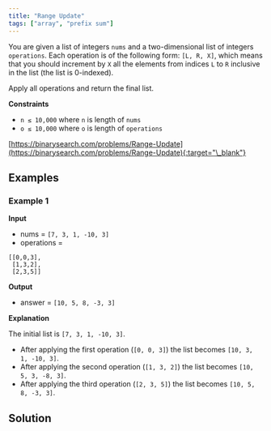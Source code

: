 ```yaml
---
title: "Range Update"
tags: ["array", "prefix sum"]
---
```


You are given a list of integers `nums` and a two-dimensional list of integers `operations`. Each operation is of the following form: `[L, R, X]`, which means that you should increment by `X` all the elements from indices `L` to `R` inclusive in the list (the list is 0-indexed).

Apply all operations and return the final list.

**Constraints**

- `n ≤ 10,000` where `n` is length of `nums`
- `o ≤ 10,000` where `o` is length of `operations`

[https://binarysearch.com/problems/Range-Update](https://binarysearch.com/problems/Range-Update){:target="\_blank"}

## Examples

### Example 1

**Input**

- nums = `[7, 3, 1, -10, 3]`
- operations =

```
[[0,0,3],
 [1,3,2],
 [2,3,5]]
```

**Output**

- answer = `[10, 5, 8, -3, 3]`

**Explanation**

The initial list is `[7, 3, 1, -10, 3]`.

- After applying the first operation (`[0, 0, 3]`) the list becomes `[10, 3, 1, -10, 3]`.
- After applying the second operation (`[1, 3, 2]`) the list becomes `[10, 5, 3, -8, 3]`.
- After applying the third operation (`[2, 3, 5]`) the list becomes `[10, 5, 8, -3, 3]`.

## Solution

<script src="https://gist.github.com/yaeba/16da7be5123724fcf6eccc25581cef5a.js?file=Range-Update.py"></script>
